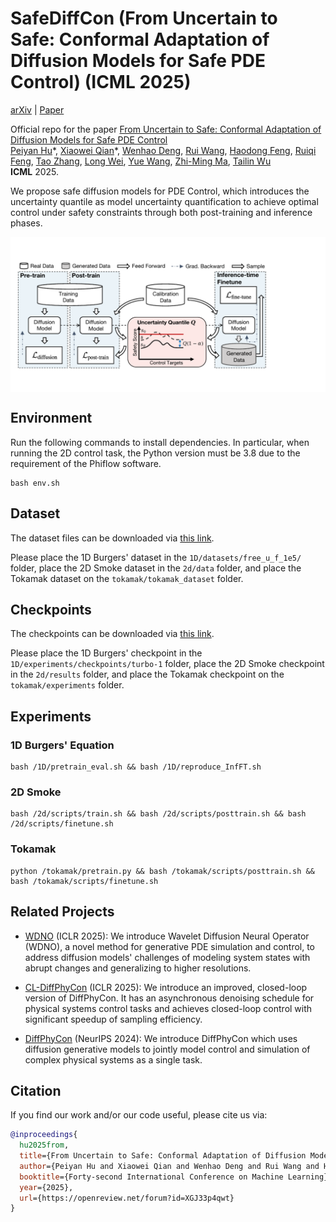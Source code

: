 # SafeDiffCon (From Uncertain to Safe: Conformal Adaptation of Diffusion Models for Safe PDE Control) (ICML 2025)

[arXiv](https://arxiv.org/pdf/2502.02205) | [Paper](https://openreview.net/forum?id=XGJ33p4qwt)

Official repo for the paper [From Uncertain to Safe: Conformal Adaptation of Diffusion Models for Safe PDE Control](https://arxiv.org/pdf/2502.02205)<br />
[Peiyan Hu](https://peiyannn.github.io/)\*, [Xiaowei Qian](https://xweiq.github.io/)\*, [Wenhao Deng](https://w3nhao.github.io/), [Rui Wang](https://openreview.net/profile?id=~Rui_Wang56), [Haodong Feng](https://scholar.google.com/citations?user=0GOKl_gAAAAJ&hl=en), [Ruiqi Feng](https://weenming.github.io/), [Tao Zhang](https://zhangtao167.github.io/), [Long Wei](https://longweizju.github.io/), [Yue Wang](https://scholar.google.com/citations?hl=zh-CN&user=fGv5irIAAAAJ), [Zhi-Ming Ma](http://homepage.amss.ac.cn/research/homePage/8eb59241e2e74d828fb84eec0efadba5/myHomePage.html), [Tailin Wu](https://tailin.org/)<br />
**ICML** 2025.

We propose safe diffusion models for PDE Control, which introduces the uncertainty quantile as model uncertainty quantification to achieve optimal control under safety constraints through both post-training and inference phases.

<a href="url"><img src="img/overview.pdf" align="center" width="700" ></a>

## Environment

Run the following commands to install dependencies. In particular, when running the 2D control task, the Python version must be 3.8 due to the requirement of the Phiflow software.

```code
bash env.sh
```

## Dataset
The dataset files can be downloaded via [this link](http://drive.google.com/drive/u/0/folders/1abh34Ottw5K2qT-BTWQ-t18acCtgnRZL?dmr=1&ec=wgc-drive-hero-goto).

Please place the 1D Burgers' dataset in the `1D/datasets/free_u_f_1e5/` folder, place the 2D Smoke dataset in the `2d/data` folder, and place the Tokamak dataset on the `tokamak/tokamak_dataset` folder.

## Checkpoints
The checkpoints can be downloaded via [this link](http://drive.google.com/drive/u/0/folders/1abh34Ottw5K2qT-BTWQ-t18acCtgnRZL?dmr=1&ec=wgc-drive-hero-goto).

Please place the 1D Burgers' checkpoint in the `1D/experiments/checkpoints/turbo-1` folder, place the 2D Smoke checkpoint in the `2d/results` folder, and place the Tokamak checkpoint on the `tokamak/experiments` folder.

## Experiments
### 1D Burgers' Equation
```code
bash /1D/pretrain_eval.sh && bash /1D/reproduce_InfFT.sh
```

### 2D Smoke
```code
bash /2d/scripts/train.sh && bash /2d/scripts/posttrain.sh && bash /2d/scripts/finetune.sh
```

### Tokamak
```code
python /tokamak/pretrain.py && bash /tokamak/scripts/posttrain.sh && bash /tokamak/scripts/finetune.sh
```

## Related Projects
* [WDNO](https://github.com/AI4Science-WestlakeU/wdno) (ICLR 2025): We introduce Wavelet Diffusion Neural Operator (WDNO), a novel method for generative PDE simulation and control, to address diffusion models' challenges of modeling system states with abrupt changes and generalizing to higher resolutions.

* [CL-DiffPhyCon](https://github.com/AI4Science-WestlakeU/CL_DiffPhyCon) (ICLR 2025): We introduce an improved, closed-loop version of DiffPhyCon. It has an asynchronous denoising schedule for physical systems control tasks and achieves closed-loop control with significant speedup of sampling efficiency.

* [DiffPhyCon](https://github.com/AI4Science-WestlakeU/diffphycon) (NeurIPS 2024): We introduce DiffPhyCon which uses diffusion generative models to jointly model control and simulation of complex physical systems as a single task. 

## Citation
If you find our work and/or our code useful, please cite us via:

```bibtex
@inproceedings{
  hu2025from,
  title={From Uncertain to Safe: Conformal Adaptation of Diffusion Models for Safe {PDE} Control},
  author={Peiyan Hu and Xiaowei Qian and Wenhao Deng and Rui Wang and Haodong Feng and Ruiqi Feng and Tao Zhang and Long Wei and Yue Wang and Zhi-Ming Ma and Tailin Wu},
  booktitle={Forty-second International Conference on Machine Learning},
  year={2025},
  url={https://openreview.net/forum?id=XGJ33p4qwt}
}
```